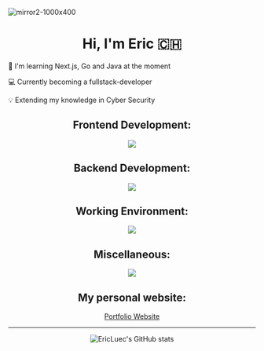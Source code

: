 ![mirror2-1000x400](https://github.com/EricLuec/EricLuec/assets/140081980/8984c5be-28ba-4e79-acbe-f8acad2e6c83)

<h1 align="center">Hi, I'm Eric 🇨🇭</h1>


<div>
  <p>📖 I'm learning Next.js, Go and Java at the moment</p>
  <p>💻 Currently becoming a fullstack-developer</p>
  <p>💡 Extending my knowledge in Cyber Security</p>
</div>


<h2 align="center">Frontend Development:</h2>
<p align="center">
  <a>
    <img src="https://skillicons.dev/icons?i=html,css,js,ts,react,nextjs,tailwind,vite&perline=10" />
  </a>
</p>

<h2 align="center">Backend Development:</h2>
<p align="center">
  <a>
    <img src="https://skillicons.dev/icons?i=docker,nodejs,java,postgres,mysql,spring,go,mongodb&perline=10" />
  </a>
</p>


<h2 align="center">Working Environment:</h2>
<p align="center">
  <a>
    <img src="https://skillicons.dev/icons?i=arch,obsidian,vscodium,bash,idea,git&perline=10" />
  </a>
</p>

<h2 align="center">Miscellaneous:</h2>
<p align="center">
  <a>
    <img src="https://skillicons.dev/icons?i=figma,md,raspberrypi&perline=10" />
  </a>
</p>
<h2 align="center">My personal website:</h2>
<p align="center">
  <a href="ericluec.ch">Portfolio Website</a>
</p>

---

<div align="center">
<img alt="EricLuec's GitHub stats" src="https://github-readme-stats.vercel.app/api?username=ericluec&show_icons=true&theme=transparent"/>

</div>


